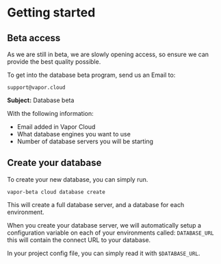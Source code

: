 # Getting started

## Beta access

As we are still in beta, we are slowly opening access, so ensure we can provide the best quality possible.

To get into the database beta program, send us an Email to:

`support@vapor.cloud`

**Subject:** Database beta

With the following information:

- Email added in Vapor Cloud
- What database engines you want to use
- Number of database servers you will be starting

## Create your database

To create your new database, you can simply run.

```
vapor-beta cloud database create
```

This will create a full database server, and a database for each environment.

When you create your database server, we will automatically setup a configuration variable on each of your environments called: `DATABASE_URL` this will contain the connect URL to your database.

In your project config file, you can simply read it with `$DATABASE_URL`.
